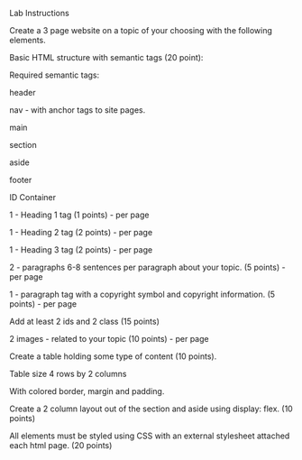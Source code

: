 Lab Instructions

Create a 3 page website on a topic of your choosing with the following elements.

Basic HTML structure with semantic tags (20 point):

Required semantic tags:

header

nav - with anchor tags to site pages.

main

section

aside

footer

ID Container

1 - Heading 1 tag (1 points) - per page

1 - Heading 2 tag (2 points) - per page

1 - Heading 3 tag (2 points) - per page

2 - paragraphs 6-8 sentences per paragraph about your topic. (5 points) - per page

1 - paragraph tag with a copyright symbol and copyright information. (5 points) - per page

Add at least 2 ids and 2 class (15 points)

2 images - related to your topic (10 points) - per page

Create a table holding some type of content (10 points).

Table size 4 rows by 2 columns

With colored border, margin and padding.

Create a 2 column layout out of the section and aside using display: flex. (10 points)

All elements must be styled using CSS with an external stylesheet attached each html page. (20 points)
